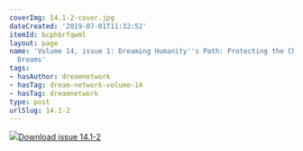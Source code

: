```yaml
---
coverImg: 14.1-2-cover.jpg
dateCreated: '2019-07-01T11:32:52'
itemId: bcphbrfqwml
layout: page
name: 'Volume 14, issue 1: Dreaming Humanity''s Path: Protecting the Children & Warning
  Dreams'
tags:
- hasAuthor: dreamnetwork
- hasTag: dream-network-volume-14
- hasTag: dreamnetwork
type: post
urlSlug: 14.1-2
---
```

<img class="card-journal-img" src="../images/14.1-2-rect.jpg"/><a href="../files/pdfs/Volume_14/14.1-2-Dream-Network-Vol-14-Nos-1-&-2.pdf" download="">Download issue 14.1-2</a>